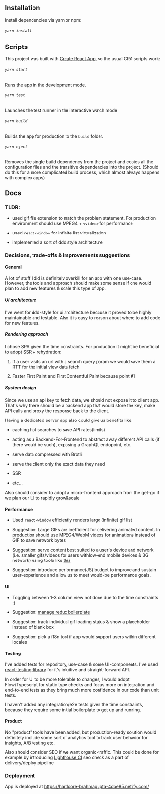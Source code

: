 ## Installation

Install dependencies via yarn or npm:

###### `yarn install`

## Scripts

This project was built with [Create React App](https://create-react-app.dev/), so the usual CRA scripts work:

###### `yarn start`

Runs the app in the development mode.

###### `yarn test`

Launches the test runner in the interactive watch mode

###### `yarn build`

Builds the app for production to the `build` folder.

###### `yarn eject`

Removes the single build dependency from the project and copies all the configuration files and the transitive dependencies into the project. (Should do this for a more complicated build process, which almost always happens with complex apps)

## Docs

### TLDR:

- used gif file extension to match the problem statement. For production environment should use MPEG4 + `<video>` for performance

- used `react-window` for infinite list virtualization

- implemented a sort of ddd style architecture

### Decisions, trade-offs & improvements suggestions

#### General

A lot of stuff I did is definitely overkill for an app with one use-case. However, the tools and approach should make some sense if one would plan to add new features & scale this type of app.

##### UI architecture

I've went for ddd-style for ui architecture because it proved to be highly maintainable and testable. Also it is easy to reason about where to add code for new features.

##### Rendering approach

I chose SPA given the time constraints. For production it might be beneficial to adopt SSR + rehydration:

1. If a user visits an url with a search query param we would save them a RTT for the initial view data fetch

2. Faster First Paint and First Contentful Paint because point #1

##### System design

Since we use an api key to fetch data, we should not expose it to client app. That's why there should be a backend app that would store the key, make API calls and proxy the response back to the client.

Having a dedicated server app also could give us benefits like:

- caching hot searches to save API rates(limits)

- acting as a Backend-For-Frontend to abstract away different API calls (if there would be such), exposing a GraphQL endopoint, etc.

- serve data compressed with Brotli

- serve the client only the exact data they need

- SSR

- etc...

Also should consider to adopt a micro-frontend approach from the get-go if we plan our UI to rapidly grow&scale

#### Performance

- Used `react-window` efficiently renders large (infinite) gif list

- Suggestion: Large GIFs are inefficient for delivering animated content. In production should use MPEG4/WebM videos for animations instead of GIF to save network bytes.

- Suggestion: serve content best suited to a user's device and network (i.e. smaller gifs/videos for users withlow-end mobile devices & 3G network) using tools like [this](https://github.com/GoogleChromeLabs/react-adaptive-hooks)
- Suggestion: introduce performance(JS) budget to improve and sustain user-experience and allow us to meet would-be performance goals.

#### UI

- Toggling between 1-3 column view not done due to the time constraints :(

- Suggestion: [manage redux boilerplate](https://redux.js.org/recipes/reducing-boilerplate)

- Suggestion: track individual gif loading status & show a placeholder instead of blank box

- Suggestion: pick a i18n tool if app would support users within different locales

#### Testing

I've added tests for repository, use-case & some UI-components. I've used [react-testing-library](https://github.com/testing-library/react-testing-library) for it's intuitive and straight-forward API.

In order for UI to be more tolerable to changes, I would adopt Flow/Typescript for static type checks and focus more on integration and end-to-end tests as they bring much more confidence in our code than unit tests.

I haven't added any integration/e2e tests given the time constraints, because they require some initial boilerplate to get up and running.

#### Product

No "product" tools have been added, but production-ready solution would definitely include some sort of analytics tool to track user behavior for insights, A/B testing etc.

Also should consider SEO if we want organic-traffic. This could be done for example by introducing [Lighthouse CI](https://github.com/GoogleChrome/lighthouse-ci) seo check as a part of delivery/deploy pipeline

### Deployment

App is deployed at https://hardcore-brahmagupta-4cbe85.netlify.com/
